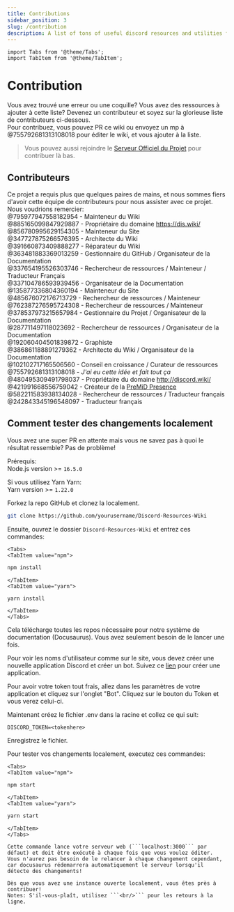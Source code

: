 ```yaml
---
title: Contributions
sidebar_position: 3
slug: /contribution
description: A list of tons of useful discord resources and utilities for all types of users, from beginners to power users.
---
```


```mdx-code-block
import Tabs from '@theme/Tabs';
import TabItem from '@theme/TabItem';
```

# Contribution

Vous avez trouvé une erreur ou une coquille? Vous avez des ressources à ajouter à cette liste? Devenez un contributeur et soyez sur la glorieuse liste de contributeurs ci-dessous.<br/>
Pour contribuez, vous pouvez PR ce wiki ou envoyez un mp à  @755792681313108018 pour éditer le wiki, et vous ajouter à la liste.
> Vous pouvez aussi rejoindre le [Serveur Officiel du Projet](https://discord.gg/yxbqz9pNxS) pour contribuer là bas.

## Contributeurs

Ce projet a requis plus que quelques paires de mains, et nous sommes fiers d'avoir cette équipe de contributeurs pour nous assister avec ce projet.<br/>
Nous voudrions remercier:<br/>
@795977947558182954 - Mainteneur du Wiki <br/>
@885165099847929887 - Propriétaire du domaine <https://dis.wiki/> <br/>
@856780995629154305 - Mainteneur du Site <br/>
@347727875266576395 - Architecte du Wiki <br/>
@391660873409888277 - Réparateur du Wiki <br/>
@363481883369013259 - Gestionnaire du GitHub / Organisateur de la Documentation <br/>
@337654195526303746 - Rechercheur de ressources / Mainteneur / Traducteur Français <br/>
@337104786593939456 - Organisateur de la Documentation <br/>
@135877336804360194 - Mainteneur du Site <br/>
@485676072176713729 - Rechercheur de ressources / Mainteneur <br/>
@762387276595724308 - Rechercheur de ressources / Mainteneur <br/>
@378537973215657984 - Gestionnaire du Projet / Organisateur de la Documentation <br/>
@287711497118023692 - Rechercheur de ressources / Organisateur de la Documentation <br/>
@192060404501839872 - Graphiste <br/>
@386861188891279362 - Architecte du Wiki / Organisateur de la Documentation <br/>
@102102717165506560 - Conseil en croissance / Curateur de ressources <br/>
@755792681313108018 - *J'ai eu cette idée et fait tout ça*  <br/>
@480495309491798037 - Propriétaire du domaine <http://discord.wiki/> <br/>
@421991668556759042 - Créateur de la [PreMiD Presence](https://premid.app/store/presences/Discord%20Resources) <br/>
@582211583938134028 - Rechercheur de ressources / Traducteur français <br/>
@242843345196548097 - Traducteur français <br/>

## Comment tester des changements localement

Vous avez une super PR en attente mais vous ne savez pas à quoi le résultat ressemble? Pas de problème!<br/>

Prérequis:<br/>
Node.js version >= ```16.5.0```<br/>

Si vous utilisez Yarn Yarn:<br/>
Yarn version >= ```1.22.0```

Forkez la repo GitHub et clonez la localement.

```bash
git clone https://github.com/yourusername/Discord-Resources-Wiki
```

Ensuite, ouvrez le dossier `Discord-Resources-Wiki` et entrez ces commandes:
  
```mdx-code-block
<Tabs>
<TabItem value="npm">
```

```bash
npm install
```

```mdx-code-block
</TabItem>
<TabItem value="yarn">
```

```bash
yarn install
```

```mdx-code-block
</TabItem>
</Tabs>
```

Cela télécharge toutes les repos nécessaire pour notre système de documentation (Docusaurus). Vous avez seulement besoin de le lancer une fois.

Pour voir les noms d'utilisateur comme sur le site, vous devez créer une nouvelle application Discord et créer un bot.
Suivez ce [lien](https://github.com/reactiflux/discord-irc/wiki/Creating-a-discord-bot-&-getting-a-token) pour créer une application.

Pour avoir votre token tout frais, allez dans les paramètres de votre application et cliquez sur l'onglet "Bot".
Cliquez sur le bouton du Token et vous verez celui-ci.

Maintenant créez le fichier .env dans la racine et collez ce qui suit:

```env
DISCORD_TOKEN=<tokenhere>
```

Enregistrez le fichier.

Pour tester vos changements localement, executez ces commandes:

```mdx-code-block
<Tabs>
<TabItem value="npm">
```

```bash
npm start
```

```mdx-code-block
</TabItem>
<TabItem value="yarn">
```

```bash
yarn start
```

```mdx-code-block
</TabItem>
</Tabs>

Cette commande lance votre serveur web (```localhost:3000``` par défaut) et doit être exécuté à chaque fois que vous voulez éditer.
Vous n'aurez pas besoin de le relancer à chaque changement cependant, car docusaurus rédemarrera automatiquement le serveur lorsqu'il détecte des changements!

Dès que vous avez une instance ouverte localement, vous êtes près à contribuer!
Notes: S'il-vous-plaît, utilisez ```<br/>``` pour les retours à la ligne.
